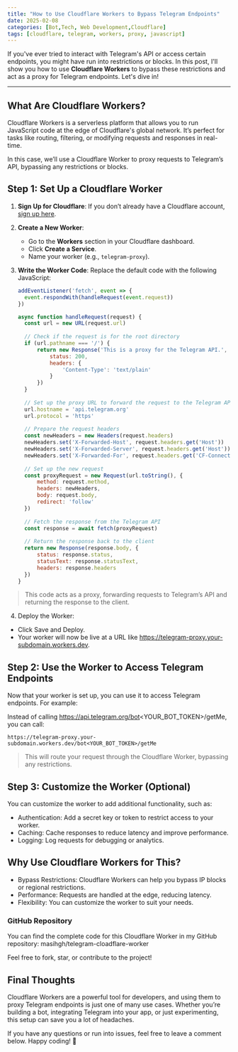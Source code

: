 ```yaml
---
title: "How to Use Cloudflare Workers to Bypass Telegram Endpoints"
date: 2025-02-08
categories: [Bot,Tech, Web Development,Cloudflare]
tags: [cloudflare, telegram, workers, proxy, javascript]
---
```


If you've ever tried to interact with Telegram's API or access certain endpoints, you might have run into restrictions or blocks. In this post, I'll show you how to use **Cloudflare Workers** to bypass these restrictions and act as a proxy for Telegram endpoints. Let's dive in!

---

## What Are Cloudflare Workers?

Cloudflare Workers is a serverless platform that allows you to run JavaScript code at the edge of Cloudflare's global network. It’s perfect for tasks like routing, filtering, or modifying requests and responses in real-time.

In this case, we’ll use a Cloudflare Worker to proxy requests to Telegram’s API, bypassing any restrictions or blocks.



## Step 1: Set Up a Cloudflare Worker

1. **Sign Up for Cloudflare**: If you don’t already have a Cloudflare account, [sign up here](https://www.cloudflare.com/).

2. **Create a New Worker**:
   - Go to the **Workers** section in your Cloudflare dashboard.
   - Click **Create a Service**.
   - Name your worker (e.g., `telegram-proxy`).

3. **Write the Worker Code**:
   Replace the default code with the following JavaScript:

   ```javascript
   addEventListener('fetch', event => {
     event.respondWith(handleRequest(event.request))
   })

   async function handleRequest(request) {
     const url = new URL(request.url)
     
     // Check if the request is for the root directory
     if (url.pathname === '/') {
         return new Response('This is a proxy for the Telegram API.', {
             status: 200,
             headers: {
                 'Content-Type': 'text/plain'
             }
         })
     }
     
     // Set up the proxy URL to forward the request to the Telegram API
     url.hostname = 'api.telegram.org'
     url.protocol = 'https'
     
     // Prepare the request headers
     const newHeaders = new Headers(request.headers)
     newHeaders.set('X-Forwarded-Host', request.headers.get('Host'))
     newHeaders.set('X-Forwarded-Server', request.headers.get('Host'))
     newHeaders.set('X-Forwarded-For', request.headers.get('CF-Connecting-IP'))
     
     // Set up the new request
     const proxyRequest = new Request(url.toString(), {
         method: request.method,
         headers: newHeaders,
         body: request.body,
         redirect: 'follow'
     })
     
     // Fetch the response from the Telegram API
     const response = await fetch(proxyRequest)
     
     // Return the response back to the client
     return new Response(response.body, {
         status: response.status,
         statusText: response.statusText,
         headers: response.headers
     })
   }
   ```
> This code acts as a proxy, forwarding requests to Telegram’s API and returning the response to the client.

4. Deploy the Worker:
  - Click Save and Deploy.
  - Your worker will now be live at a URL like https://telegram-proxy.your-subdomain.workers.dev.

## Step 2: Use the Worker to Access Telegram Endpoints
Now that your worker is set up, you can use it to access Telegram endpoints. For example:

Instead of calling https://api.telegram.org/bot<YOUR_BOT_TOKEN>/getMe, you can call:

`https://telegram-proxy.your-subdomain.workers.dev/bot<YOUR_BOT_TOKEN>/getMe`

> This will route your request through the Cloudflare Worker, bypassing any restrictions.

## Step 3: Customize the Worker (Optional)
You can customize the worker to add additional functionality, such as:

- Authentication: Add a secret key or token to restrict access to your worker.
- Caching: Cache responses to reduce latency and improve performance.
- Logging: Log requests for debugging or analytics.


## Why Use Cloudflare Workers for This?
- Bypass Restrictions: Cloudflare Workers can help you bypass IP blocks or regional restrictions.
- Performance: Requests are handled at the edge, reducing latency.
- Flexibility: You can customize the worker to suit your needs.


### GitHub Repository
You can find the complete code for this Cloudflare Worker in my GitHub repository:
masihgh/telegram-cloadflare-worker

Feel free to fork, star, or contribute to the project!

## Final Thoughts
Cloudflare Workers are a powerful tool for developers, and using them to proxy Telegram endpoints is just one of many use cases. Whether you’re building a bot, integrating Telegram into your app, or just experimenting, this setup can save you a lot of headaches.

If you have any questions or run into issues, feel free to leave a comment below. Happy coding! 🚀


